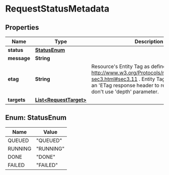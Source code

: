 

# RequestStatusMetadata

## Properties

| Name | Type | Description | Notes |
| ------------ | ------------- | ------------- | ------------- |
| **status** | [**StatusEnum**](#StatusEnum) |  |  [optional] |
| **message** | **String** |  |  [optional] |
| **etag** | **String** | Resource&#39;s Entity Tag as defined in http://www.w3.org/Protocols/rfc2616/rfc2616-sec3.html#sec3.11 . Entity Tag is also added as an &#39;ETag response header to requests which don&#39;t use &#39;depth&#39; parameter.  |  [optional] [readonly] |
| **targets** | [**List&lt;RequestTarget&gt;**](RequestTarget.md) |  |  [optional] |



## Enum: StatusEnum

| Name | Value |
| ---- | -----
| QUEUED | &quot;QUEUED&quot; |
| RUNNING | &quot;RUNNING&quot; |
| DONE | &quot;DONE&quot; |
| FAILED | &quot;FAILED&quot; |


